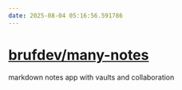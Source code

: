 ```yaml
---
date: 2025-08-04 05:16:56.591786
---
```


# [brufdev/many-notes](https://github.com/brufdev/many-notes)

markdown notes app with vaults and collaboration